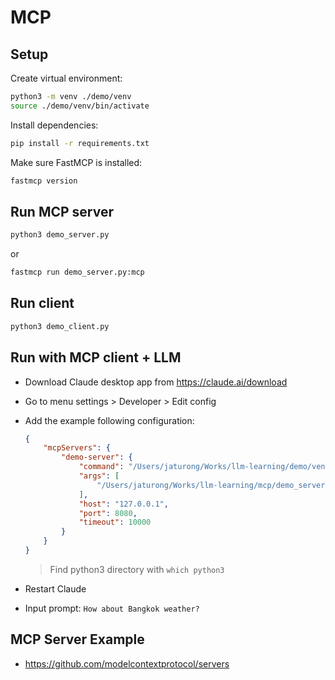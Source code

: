 # MCP

## Setup

Create virtual environment:

```sh
python3 -m venv ./demo/venv
source ./demo/venv/bin/activate
```

Install dependencies:

```sh
pip install -r requirements.txt
```

Make sure FastMCP is installed:

```sh
fastmcp version
```

## Run MCP server

```sh
python3 demo_server.py
```

or

```sh
fastmcp run demo_server.py:mcp
```

## Run client

```sh
python3 demo_client.py
```

## Run with MCP client + LLM

- Download Claude desktop app from <https://claude.ai/download>
- Go to menu settings > Developer > Edit config
- Add the example following configuration:

    ```json
    {
        "mcpServers": {
            "demo-server": {
                "command": "/Users/jaturong/Works/llm-learning/demo/venv/bin/python3",
                "args": [
                    "/Users/jaturong/Works/llm-learning/mcp/demo_server.py"
                ],
                "host": "127.0.0.1",
                "port": 8080,
                "timeout": 10000
            }
        }
    }
    ```

    > Find python3 directory with `which python3`
- Restart Claude
- Input prompt: `How about Bangkok weather?`

## MCP Server Example

- <https://github.com/modelcontextprotocol/servers>

